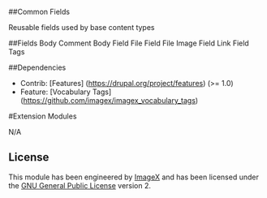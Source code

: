 ##Common Fields

Reusable fields used by base content types

##Fields
Body
Comment Body
Field File 
Field File Image 
Field Link
Field Tags


##Dependencies

* Contrib: [Features] (https://drupal.org/project/features)  (>= 1.0)
* Feature: [Vocabulary Tags] (https://github.com/imagex/imagex_vocabulary_tags)


#Extension Modules

N/A


## License

This module has been engineered by [ImageX](http://www.imagexmedia.com) and has been licensed under the [GNU General Public License](http://www.gnu.org/licenses/gpl-2.0.html) version 2.


